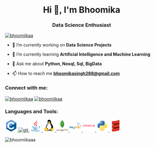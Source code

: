 <h1 align="center">Hi 👋, I'm Bhoomika</h1>
<h3 align="center">Data Science Enthusiast</h3>

<p align="left"> <a href="https://twitter.com/bhoomiikaa" target="blank"><img src="https://img.shields.io/twitter/follow/bhoomiikaa?logo=twitter&style=for-the-badge" alt="bhoomiikaa" /></a> </p>

- 🔭 I’m currently working on **Data Science Projects**

- 🌱 I’m currently learning **Artificial Intelligence and Machine Learning**

- 💬 Ask me about **Python, Nosql, Sql, BigData**

- 📫 How to reach me **bhoomikasingh288@gmail.com**

<h3 align="left">Connect with me:</h3>
<p align="left">
<a href="https://twitter.com/bhoomiikaa" target="blank"><img align="center" src="https://raw.githubusercontent.com/rahuldkjain/github-profile-readme-generator/master/src/images/icons/Social/twitter.svg" alt="bhoomiikaa" height="30" width="40" /></a>
<a href="https://linkedin.com/in/bhoomiikaa" target="blank"><img align="center" src="https://raw.githubusercontent.com/rahuldkjain/github-profile-readme-generator/master/src/images/icons/Social/linked-in-alt.svg" alt="bhoomiikaa" height="30" width="40" /></a>
</p>

<h3 align="left">Languages and Tools:</h3>
<p align="left"> <a href="https://www.cprogramming.com/" target="_blank" rel="noreferrer"> <img src="https://raw.githubusercontent.com/devicons/devicon/master/icons/c/c-original.svg" alt="c" width="40" height="40"/> </a> <a href="https://git-scm.com/" target="_blank" rel="noreferrer"> <img src="https://www.vectorlogo.zone/logos/git-scm/git-scm-icon.svg" alt="git" width="40" height="40"/> </a> <a href="https://www.java.com" target="_blank" rel="noreferrer"> <img src="https://raw.githubusercontent.com/devicons/devicon/master/icons/java/java-original.svg" alt="java" width="40" height="40"/> </a> <a href="https://www.linux.org/" target="_blank" rel="noreferrer"> <img src="https://raw.githubusercontent.com/devicons/devicon/master/icons/linux/linux-original.svg" alt="linux" width="40" height="40"/> </a> <a href="https://www.mongodb.com/" target="_blank" rel="noreferrer"> <img src="https://raw.githubusercontent.com/devicons/devicon/master/icons/mongodb/mongodb-original-wordmark.svg" alt="mongodb" width="40" height="40"/> </a> <a href="https://www.mysql.com/" target="_blank" rel="noreferrer"> <img src="https://raw.githubusercontent.com/devicons/devicon/master/icons/mysql/mysql-original-wordmark.svg" alt="mysql" width="40" height="40"/> </a> <a href="https://www.oracle.com/" target="_blank" rel="noreferrer"> <img src="https://raw.githubusercontent.com/devicons/devicon/master/icons/oracle/oracle-original.svg" alt="oracle" width="40" height="40"/> </a> <a href="https://www.python.org" target="_blank" rel="noreferrer"> <img src="https://raw.githubusercontent.com/devicons/devicon/master/icons/python/python-original.svg" alt="python" width="40" height="40"/> </a> <a href="https://www.scala-lang.org" target="_blank" rel="noreferrer"> <img src="https://raw.githubusercontent.com/devicons/devicon/master/icons/scala/scala-original.svg" alt="scala" width="40" height="40"/> </a> </p>

<!-- <p><img align="center" src="https://github-readme-stats.vercel.app/api/top-langs?username=bhoomiikaaa&theme=tokyonight&show_icons=true&locale=en&layout=compact" alt="bhoomiikaaa" /></p> -->

<p><img align="center" src="https://github-readme-streak-stats.herokuapp.com/?user=bhoomiikaaa&theme=tokyonight" alt="bhoomiikaaa" /></p>
